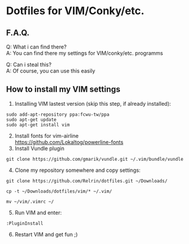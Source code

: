 # Dotfiles for VIM/Conky/etc.

## F.A.Q.

Q: What i can find there?  
A: You can find there my settings for VIM/conky/etc. programms  

Q: Can i steal this?  
A: Of course, you can use this easily  

## How to install my VIM settings

1. Installing VIM lastest version (skip this step, if already installed):  
  ``` 
  sudo add-apt-repository ppa:fcwu-tw/ppa 
  sudo apt-get update   
  sudo apt-get install vim  
  ```  
2. Install fonts for vim-airline  
  https://github.com/Lokaltog/powerline-fonts  
3. Install Vundle plugin  
  ```
  git clone https://github.com/gmarik/vundle.git ~/.vim/bundle/vundle  
  ```  
4. Clone my repository somewhere and copy settings:   
  ```
  git clone https://github.com/Relrin/dotfiles.git ~/Downloads/  
  ```  
  ```
  cp -t ~/Downloads/dotfiles/vim/* ~/.vim/  
  ```  
  ```
  mv ~/vim/.vimrc ~/  
  ```  
5. Run VIM and enter:  
  ```
  :PluginInstall
  ```
6. Restart VIM and get fun ;)
